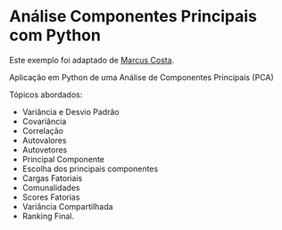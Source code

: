 # Análise Componentes Principais com Python

Este exemplo foi adaptado de [Marcus Costa](https://github.com/Marcus-V-Freitas/Analise_Componentes_Principais).

Aplicação em Python de uma Análise de Componentes Principais (PCA) 

Tópicos abordados:
* Variância e Desvio Padrão
* Covariância
* Correlação
* Autovalores
* Autovetores
* Principal Componente
* Escolha dos principais componentes
* Cargas Fatoriais
* Comunalidades
* Scores Fatorias
* Variância Compartilhada
* Ranking Final.

